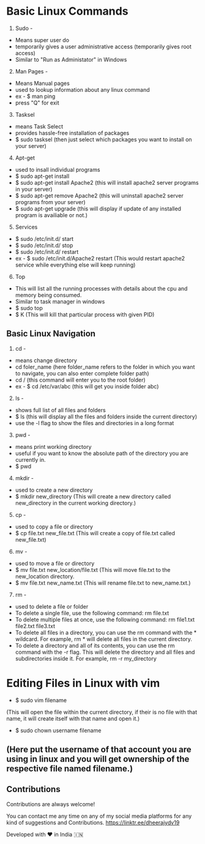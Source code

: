 # Basic Linux Commands 

1. Sudo - 

- Means super user do
-  temporarily gives a user administrative access (temporarily gives root access)
-  Similar to "Run as Administator" in Windows

2. Man Pages -

- Means Manual pages 
- used to lookup information about any linux command 
- ex - $ man ping
- press "Q" for exit

3. Tasksel

- means Task Select
- provides hassle-free installation of packages
- $ sudo tasksel (then just select which packages you want to install on your server)

4. Apt-get

- used to insall individual programs
- $ sudo apt-get install <name of program>
- $ sudo apt-get install Apache2 (this will install apache2 server programs in your server)
- $ sudo apt-get remove Apache2 (this will uninstall apache2 server programs from your server)
- $ sudo apt-get upgrade (this will display if update of any installed program is availiable or not.)

5. Services
 - $ sudo /etc/init.d/<name of the program or service> start
 - $ sudo /etc/init.d/<name of the program or service > stop
 - $ sudo /etc/init.d/<name of the program or service > restart
 - ex - $ sudo /etc/init.d/Apache2 restart (This would restart apache2 service while everything else will keep running)
  
6. Top 
 - This will list all the running processes with details about the cpu and memory being consumed.
 - Similar to task manager in windows
 - $ sudo top
 - $ K <PID>  (This will kill that particular process with given PID)
 
 ## Basic Linux Navigation 
 
 1. cd -
 - means change directory
 - cd foler_name (here folder_name refers to the folder in which you want to navigate, you can also enter complete folder path)
 - cd / (this command will enter you to the root folder)
 - ex - $ cd /etc/var/abc (this will get you inside folder abc)
 2. ls - 
 - shows full list of all files and folders
 - $ ls (this will display all the files and folders inside the current directory)
 - use the -l flag to show the files and directories in a long format  
 
 3. pwd -
  - means print working directory 
  - useful if you want to know the absolute path of the directory you are currently in.
  - $ pwd
 
 4.  mkdir -
  - used to create a new directory
  - $ mkdir new_directory (This will create a new directory called new_directory in the current working directory.)
 
 5. cp - 
  - used to copy a file or directory
  - $ cp file.txt new_file.txt (This will create a copy of file.txt called new_file.txt)
 
 6. mv -
  - used to move a file or directory
  - $ mv file.txt new_location/file.txt (This will move file.txt to the new_location directory.
  - $ mv file.txt new_name.txt (This will rename file.txt to new_name.txt.)
 
 7. rm -
  - used to delete a file or folder
  - To delete a single file, use the following command: rm file.txt
  - To delete multiple files at once, use the following command: rm file1.txt file2.txt file3.txt
  - To delete all files in a directory, you can use the rm command with the * wildcard. For example, rm * will delete all files in the current directory.
  - To delete a directory and all of its contents, you can use the rm command with the -r flag. This will delete the directory and all files and subdirectories inside it. For example, rm -r my_directory

 # Editing Files in Linux with vim
 
- $ sudo vim filename
 
 (This will open the file within the current directory, if their is no file with that name, it will create itself with that name and open it.)
- $ sudo chown username filename
 
 (Here put the username of that account you are using in linux and you will get ownership of the respective file named filename.)
- 
 
 
 ## Contributions

Contributions are always welcome!

You can contact me any time on any of my social media platforms for any kind of suggestions and Contributions.
https://linktr.ee/dheerajydv19
 
Developed with ❤️ in India 🇮🇳 
